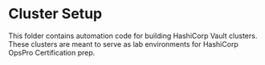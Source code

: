 # Cluster Setup

This folder contains automation code for building HashiCorp Vault clusters. These clusters are meant to serve as lab environments for HashiCorp OpsPro Certification prep.